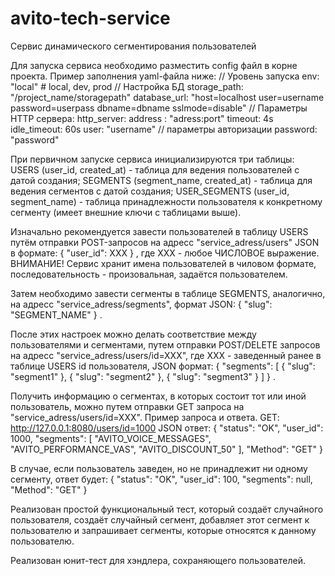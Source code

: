 # avito-tech-service
Сервис динамического сегментирования пользователей

Для запуска сервиса необходимо разместить config файл в корне проекта. Пример заполнения yaml-файла ниже:
    // Уровень запуска
        env: "local" # local, dev, prod
    // Настройка БД
        storage_path: "/project_name/storagepath"
        database_url: "host=localhost user=username password=userpass dbname=dbname sslmode=disable"
    // Параметры HTTP сервера:
        http_server:
        address : "adress:port"
        timeout: 4s
        idle_timeout: 60s
        user: "username"     // параметры авторизации
        password: "password"

При первичном запуске сервиса инициализируются три таблицы: 
    USERS (user_id, created_at) - таблица для ведения пользователей с датой создания;
    SEGMENTS (segment_name, created_at) - таблица для ведения сегментов с датой создания;
    USER_SEGMENTS (user_id, segment_name) - таблица принадлежности пользователя к конкретному сегменту (имеет внешние ключи с таблицами выше).

Изначально рекомендуется завести пользователей в таблицу USERS путём отправки POST-запросов на адресс "service_adress/users" JSON в формате:
{
    "user_id": XXX
}
, где XXX - любое ЧИСЛОВОЕ выражение. ВНИМАНИЕ! Сервис хранит имена пользователей в чиловом формате, последовательность - произовальная, задаётся пользователем.

Затем необходимо завести сегменты в таблице SEGMENTS, аналогично, на адресс "service_adress/segments", формат JSON:
{
    "slug": "SEGMENT_NAME"
}
.

После этих настроек можно делать соответствие между пользователями и сегментами, путем отправки POST/DELETE запросов на адресс "service_adress/users/id=XXX", где XXX - заведенный ранее в таблице USERS id пользователя, JSON формат:
{
    "segments": [
        { "slug": "segment1" },
        { "slug": "segment2" },
        { "slug": "segment3" }
  ]
}
.

Получить информацию о сегментах, в которых состоит тот или иной пользователь, можно путем отправки GET запроса на "service_adress/users/id=XXX".
Пример запроса и ответа.
    GET: http://127.0.0.1:8080/users/id=1000
    JSON ответ:
    {
    "status": "OK",
    "user_id": 1000,
    "segments": [
        "AVITO_VOICE_MESSAGES",
        "AVITO_PERFORMANCE_VAS",
        "AVITO_DISCOUNT_50"
    ],
    "Method": "GET"
}

В случае, если пользователь заведен, но не принадлежит ни одному сегменту, ответ будет:
{
    "status": "OK",
    "user_id": 100,
    "segments": null,
    "Method": "GET"
}

Реализован простой функциональный тест, который создаёт случайного пользователя, создаёт случайный сегмент, добавляет этот сегмент к пользователю и запрашивает сегменты, которые относятся к данному пользователю.

Реализован юнит-тест для хэндлера, сохраняющего пользователей.
